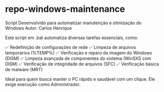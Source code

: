 # repo-windows-maintenance
Script Desenvolvido para automatizar manutenção e otimização do Windows 
Autor: Carlos Henrique

Este script em .bat automatiza diversas tarefas essenciais, como:

✅ Redefinição de configurações de rede 
✅ Limpeza de arquivos temporários (%TEMP%) 
✅ Verificação e reparo da imagem do Windows (DISM)
✅ Limpeza avançada de componentes do sistema (WinSXS com DISM) 
✅ Verificação de integridade de arquivos (SFC)
✅ Verificação básica de malware (MRT)


Ideal para quem busca manter o PC rápido e saudável com um clique. Ele exige execução como Administrador.



